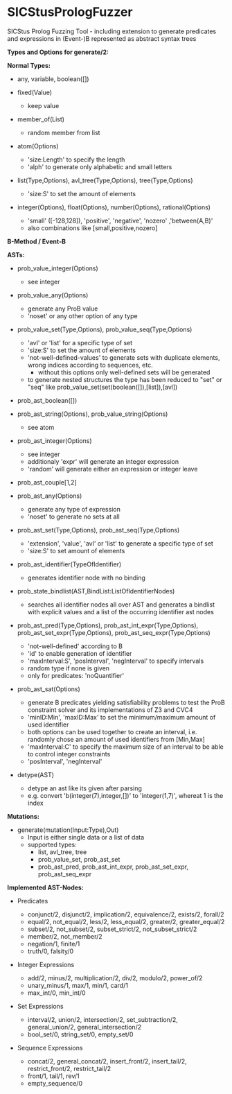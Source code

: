 # SICStusPrologFuzzer
SICStus Prolog Fuzzing Tool - including extension to generate predicates and expressions in (Event-)B represented as abstract syntax trees


__Types and Options for generate/2:__


__Normal Types:__

* any, variable, boolean([])   
* fixed(Value)   
    * keep value   

* member_of(List)   
    * random member from list   

* atom(Options)   
    * 'size:Length' to specify the length   
    * 'alph' to generate only alphabetic and small letters   

* list(Type,Options), avl_tree(Type,Options), tree(Type,Options)   
    * 'size:S' to set the amount of elements   

* integer(Options), float(Options), number(Options), rational(Options)   
    * 'small' ([-128,128]), 'positive', 'negative', 'nozero' ,'between(A,B)'   
    * also combinations like [small,positive,nozero]   

__B-Method / Event-B__

__ASTs:__   

* prob_value_integer(Options)   
    * see integer

* prob_value_any(Options)   
    * generate any ProB value   
    * 'noset' or any other option of any type  

* prob_value_set(Type,Options), prob_value_seq(Type,Options)   
    * 'avl' or 'list' for a specific type of set   
    * 'size:S' to set the amount of elements   
    * 'not-well-defined-values' to generate sets with duplicate elements, wrong indices according to sequences, etc.   
        * without this options only well-defined sets will be generated   
    * to generate nested structures the type has been reduced to "set" or "seq" like prob_value_set(set(boolean([]),[list]),[avl])    

* prob_ast_boolean([])   

* prob_ast_string(Options), prob_value_string(Options)   
    * see atom   

* prob_ast_integer(Options)   
    * see integer   
	* additionaly 'expr' will generate an integer expression   
	* 'random' will generate either an expression or integer leave   

* prob_ast_couple[1,2]   

* prob_ast_any(Options)   
    * generate any type of expression
    * 'noset' to generate no sets at all

* prob_ast_set(Type,Options), prob_ast_seq(Type,Options)   
    * 'extension', 'value', 'avl' or 'list' to generate a specific type of set   
    * 'size:S' to set amount of elements   

* prob_ast_identifier(TypeOfIdentifier)    
	* generates identifier node with no binding   

* prob_state_bindlist(AST,BindList:ListOfIdentifierNodes)   
	* searches all identifier nodes all over AST and generates a bindlist with explicit values and a list of the occurring identifier ast nodes   

* prob_ast_pred(Type,Options), prob_ast_int_expr(Type,Options), prob_ast_set_expr(Type,Options), prob_ast_seq_expr(Type,Options)   
    * 'not-well-defined' according to B   
    * 'id' to enable generation of identifier   
    * 'maxInterval:S', 'posInterval', 'negInterval' to specify intervals   
    * random type if none is given   
    * only for predicates: 'noQuantifier'   

* prob_ast_sat(Options)   
    * generate B predicates yielding satisfiability problems to test the ProB constraint solver and its implementations of Z3 and CVC4
    * 'minID:Min', 'maxID:Max' to set the minimum/maximum amount of used identifier
	* both options can be used together to create an interval, i.e. randomly chose an amount of used identifiers from [Min,Max] 
    * 'maxInterval:C' to specify the maximum size of an interval to be able to control integer constraints   
    * 'posInterval', 'negInterval'   

* detype(AST)   
    * detype an ast like its given after parsing   
    * e.g. convert 'b(integer(7),integer,[])' to 'integer(1,7)', whereat 1 is the index   


__Mutations:__   

* generate(mutation(Input:Type),Out)    
	* Input is either single data or a list of data   
	* supported types:   
	     * list, avl_tree, tree   
	     * prob_value_set, prob_ast_set   
	     * prob_ast_pred, prob_ast_int_expr, prob_ast_set_expr, prob_ast_seq_expr   


__Implemented AST-Nodes:__   

* Predicates   
	* conjunct/2, disjunct/2, implication/2, equivalence/2, exists/2, forall/2   
	* equal/2, not_equal/2, less/2, less_equal/2, greater/2, greater_equal/2   
	* subset/2, not_subset/2, subset_strict/2, not_subset_strict/2   
	* member/2, not_member/2   
	* negation/1, finite/1    
	* truth/0, falsity/0   

* Integer Expressions   
	* add/2, minus/2, multiplication/2, div/2, modulo/2, power_of/2   
	* unary_minus/1, max/1, min/1, card/1   
	* max_int/0, min_int/0   

* Set Expressions   
	* interval/2, union/2, intersection/2, set_subtraction/2, general_union/2, general_intersection/2   
	* bool_set/0, string_set/0, empty_set/0   

* Sequence Expressions   
	* concat/2, general_concat/2, insert_front/2, insert_tail/2, restrict_front/2, restrict_tail/2   
	* front/1, tail/1, rev/1   
	* empty_sequence/0   
